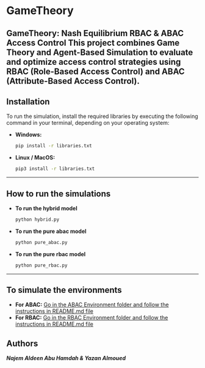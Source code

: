 # GameTheory
**GameTheory: Nash Equilibrium RBAC &amp; ABAC Access Control**
This project combines Game Theory and Agent-Based Simulation to evaluate and optimize access control strategies using RBAC (Role-Based Access Control) and ABAC (Attribute-Based Access Control).
---
## Installation
To run the simulation, install the required libraries by executing the following command in your terminal, depending on your operating system:
- **Windows:**
  ```bash
  pip install -r libraries.txt

- **Linux / MacOS:**
  ```bash
  pip3 install -r libraries.txt
---
## How to run the simulations
- **To run the hybrid model**
  ```bash
  python hybrid.py
  
- **To run the pure abac model**
  ```bash
  python pure_abac.py
  
- **To run the pure rbac model**
  ```bash
  python pure_rbac.py
---
## To simulate the environments
- **For ABAC:**
  <ins>Go in the ABAC Environment folder and follow the instructions in README.md file</ins>
- **For RBAC:**
  <ins>Go in the RBAC Environment folder and follow the instructions in README.md file</ins>

## Authors
***Najem Aldeen Abu Hamdah & Yazan Almoued***
